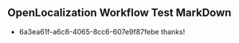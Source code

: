 ## OpenLocalization Workflow Test MarkDown
* 6a3ea61f-a6c8-4065-8cc6-607e9f87febe thanks!

<!--HONumber=Jul16_HO5-->


